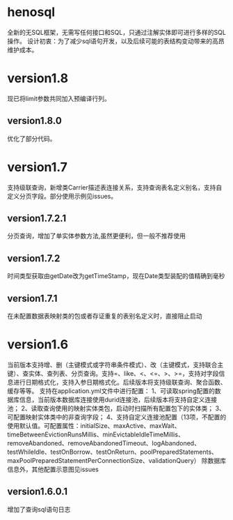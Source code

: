 # henosql
全新的无SQL框架，无需写任何接口和SQL，只通过注解实体即可进行多样的SQL操作。
设计初衷：为了减少sql语句开发，以及后续可能的表结构变动带来的高昂维护成本。

# version1.8
现已将limit参数共同加入预编译行列。

## version1.8.0
优化了部分代码。

# version1.7
支持级联查询，新增类Carrier描述表连接关系，支持查询表名定义别名，支持自定义分页字段。部分使用示例见issues。

## version1.7.2.1
分页查询，增加了单实体参数方法,虽然更便利，但一般不推荐使用

## version1.7.2
时间类型获取由getDate改为getTimeStamp，现在Date类型装配的值精确到毫秒

## version1.7.1
在未配置数据表映射类的包或者存证重复的表别名定义时，直接阻止启动

# version1.6
当前版本支持增、删（主键模式或字符串条件模式）、改（主键模式，支持联合主键）、查实体、查列表、分页查询。支持=、like、<、<=、>、>=，支持对字段信息进行日期格式化，支持入参日期格式化。后续版本将支持级联查询、聚合函数、缓存等等。
支持在application.yml文件中进行配置：
1、可读取spring配置的数据库信息，当前版本数据库连接使用durid连接池，后续版本将支持自定义连接池；
2、读取查询使用的映射实体类包，启动时扫描所有配置包下的实体类；
3、可配置映射实体类中的非查询字段；
4、支持自定义连接池配置（13项，不配置的使用默认值。可配置属性：initialSize、maxActive、maxWait、timeBetweenEvictionRunsMillis、minEvictableIdleTimeMillis、removeAbandoned、removeAbandonedTimeout、logAbandoned、testWhileIdle、testOnBorrow、testOnReturn、poolPreparedStatements、maxPoolPreparedStatementPerConnectionSize、validationQuery）
除数据库信息外，其他配置示意图见issues

## version1.6.0.1
增加了查询sql语句日志
